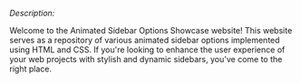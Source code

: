*Description:*

Welcome to the Animated Sidebar Options Showcase website! This website serves as a repository of various animated sidebar options implemented using HTML and CSS. If you're looking to enhance the user experience of your web projects with stylish and dynamic sidebars, you've come to the right place.